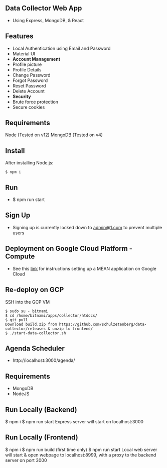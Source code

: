 Data Collector Web App
----------------------------------

 - Using Express, MongoDB, & React

Features
--------

- Local Authentication using Email and Password
- Material UI
- **Account Management**
 - Profile picture
 - Profile Details
 - Change Password
 - Forgot Password
 - Reset Password
 - Delete Account
- **Security**
 - Brute force protection
 - Secure cookies

Requirements
-------
Node (Tested on v12)
MongoDB (Tested on v4)

Install
-------
After installing Node.js:
```console
$ npm i
```

Run
-------
- $ npm run start

Sign Up
-------
- Signing up is currently locked down to admin@1.com to prevent multiple users

Deployment on Google Cloud Platform - Compute
--------
- See this  [link](https://cloud.google.com/community/tutorials/deploy-mean-app-mongodb-replication) for instructions setting up a MEAN application on Google Cloud

Re-deploy on GCP
--------
SSH into the GCP VM
```console
$ sudo su - bitnami
$ cd /home/bitnami/apps/collector/htdocs/
$ git pull
Download build.zip from https://github.com/schulzetenberg/data-collector/releases & unzip to frontend/
$ ./start-data-collector.sh
```

Agenda Scheduler
--------
- http://localhost:3000/agenda/

Requirements
--------
- MongoDB
- NodeJS

Run Locally (Backend)
--------
$ npm i
$ npm run start
Express server will start on localhost:3000

Run Locally (Frontend)
--------
$ npm i
$ npm run build (first time only)
$ npm run start
Local web server will start & open webpage to localhost:8999, with a proxy to the backend server on port 3000